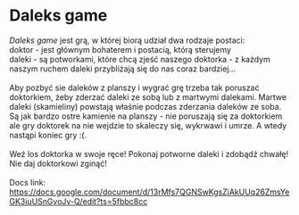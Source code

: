 # Daleks game

<i>Daleks game</i> jest grą, w której biorą udział dwa rodzaje postaci:<br>
    doktor - jest głównym bohaterem i postacią, którą sterujemy <br>
    daleki - są potworkami, które chcą zjeść naszego doktorka - z każdym naszym ruchem daleki przybliżają się do nas coraz bardziej...
    <br><br>
Aby pozbyć sie daleków z planszy i wygrać grę trzeba tak poruszać doktorkiem, żeby zderzać daleki ze sobą lub z martwymi dalekami. Martwe daleki (skamieliny) powstają właśnie podczas zderzania daleków ze soba. Są jak bardzo ostre kamienie na planszy - nie poruszają się za doktorkiem ale gry doktorek na nie wejdzie to skaleczy się, wykrwawi i umrze. A wtedy nastąpi koniec gry :(.
<br><br>
Weź los doktorka w swoje ręce! Pokonaj potworne daleki i zdobądź chwałę! Nie daj doktorkowi zginąć!
<br><br> 
Docs link: https://docs.google.com/document/d/13rMfs7QGNSwKgsZjAkUUq26ZmsYeGK3iuUSnGvoJv-Q/edit?ts=5fbbc8cc